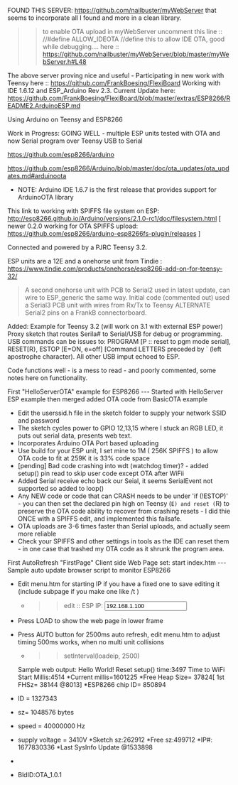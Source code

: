 FOUND THIS SERVER: https://github.com/nailbuster/myWebServer that seems to incorporate all I found and more in a clean library.
>> to enable OTA upload in myWebServer uncomment this line :: 
//#define ALLOW_IDEOTA             //define this to allow IDE OTA,  good while debugging....
here :: https://github.com/nailbuster/myWebServer/blob/master/myWebServer.h#L48

The above server proving nice and useful - Participating in new work with Teensy here :: https://github.com/FrankBoesing/FlexiBoard
Working with IDE 1.6.12 and ESP_Arduino Rev 2.3.
Current Update here: https://github.com/FrankBoesing/FlexiBoard/blob/master/extras/ESP8266/README2.ArduinoESP.md

Using Arduino on Teensy and ESP8266

Work in Progress: GOING WELL - multiple ESP units tested with OTA and now Serial program over Teensy USB to Serial

https://github.com/esp8266/arduino

https://github.com/esp8266/Arduino/blob/master/doc/ota_updates/ota_updates.md#arduinoota
* NOTE: Arduino IDE 1.6.7 is the first release that provides support for ArduinoOTA library

This link to working with SPIFFS file system on ESP: http://esp8266.github.io/Arduino/versions/2.1.0-rc1/doc/filesystem.html
 [ newer 0.2.0 working for OTA SPIFFS upload: https://github.com/esp8266/arduino-esp8266fs-plugin/releases ]

Connected and powered by a PJRC Teensy 3.2.

ESP units are a 12E and a onehorse unit from Tindie : https://www.tindie.com/products/onehorse/esp8266-add-on-for-teensy-32/
> A second onehorse unit with PCB to Serial2 used in latest update, can wire to ESP_generic the same way. Initial code (commented out) used a Serial3 PCB unit with wires from Rx/Tx to Teensy ALTERNATE Serial2 pins on a FrankB connectorboard.

Added: Example for Teensy 3.2 (will work on 3.1 with external ESP power) Proxy sketch that routes Serila# to Serial/USB for debug or programming.  USB commands can be issues to: PROGRAM [P :: reset to pgm mode serial], RESET[R}, ESTOP [E=ON, e=off] [Command LETTERS preceded by ` (left apostrophe character). All other USB imput echoed to ESP.

Code functions well - is a mess to read - and poorly commented, some notes here on functionality.

First "HelloServerOTA" example for ESP8266
--- Started with HelloServer ESP example then merged added OTA code from BasicOTA example
* Edit the userssid.h file in the sketch folder to supply your network SSID and password 
* The sketch cycles power to GPIO 12,13,15  where I stuck an RGB LED, it puts out serial data, presents web text.
* Incorporates Arduino OTA Port based uploading
* Use build for your ESP unit, I set mine to 1M ( 256K SPIFFS ) to allow OTA code to fit at 259K it is 33% code space
* [pending] Bad code crashing into wdt (watchdog timer)? - added setup() pin read to skip user code except OTA after WiFii
* Added Serial receive echo back our Seial, it seems SerialEvent not supported so added to loop()
* Any NEW code or code that can CRASH needs to be under 'if (!ESTOP)' - you can then set the declared pin high on Teensy (`E) and reset (`R) to preserve the OTA code ability to recover from crashing resets - I did thie ONCE with a SPIFFS edit, and implemented this failsafe.
* OTA uploads are 3-6 times faster than Serial uploads, and actually seem more reliable
* Check your SPIFFS and other settings in tools as the IDE can reset them - in one case that trashed my OTA code as it shrunk the program area.

First AutoRefresh "FirstPage" Client side Web Page set: start index.htm
---Sample auto update browser script to monitor ESP8266
* Edit menu.htm for starting IP if you have a fixed one to save editing it (include subpage if you make one like /t )
  * >> edit :: ESP IP: <input type="text" name="espip" value="192.168.1.100">
* Press LOAD to show the web page in lower frame
* Press AUTO button for 2500ms auto refresh, edit menu.htm to adjust timing 500ms works, when no multi unit collisions
  * >> setInterval(loadeip, 2500) 

  
  Sample web output:
  Hello World! Reset setup() time:3497  Time to WiFi Start Millis:4514
*Current millis=1601225
*Free Heap Size= 37824[ 1st FHSz= 38144 @8013]
*ESP8266 chip ID= 850894
* ID = 1327343
* sz= 1048576 bytes
* speed = 40000000 Hz
* supply voltage = 3410V
*Sketch sz:262912
*Free sz:499712
*IP#: 1677830336
*Last SysInfo Update @1533898
*
* BldID:OTA_1.0.1
